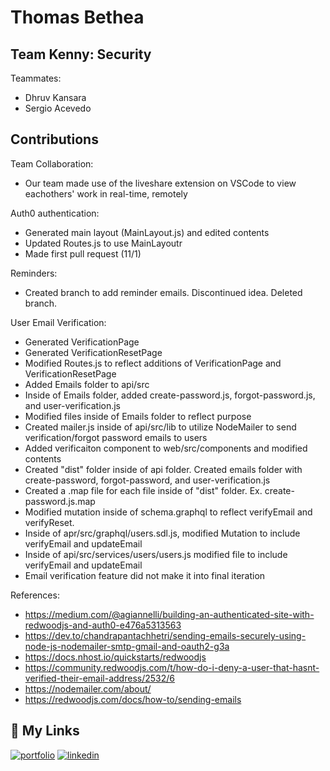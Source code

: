 
# Thomas Bethea




## Team Kenny: Security

 Teammates:
 - Dhruv Kansara
 - Sergio Acevedo


## Contributions

Team Collaboration:
- Our team made use of the liveshare extension on VSCode to view eachothers' work in real-time, remotely

Auth0 authentication:
- Generated main layout (MainLayout.js) and edited contents
- Updated Routes.js to use MainLayoutr
- Made first pull request (11/1)

Reminders:
- Created branch to add reminder emails. Discontinued idea. Deleted branch.

User Email Verification:
- Generated VerificationPage
- Generated VerificationResetPage
- Modified Routes.js to reflect additions of VerificationPage and VerificationResetPage
- Added Emails folder to api/src
- Inside of Emails folder, added create-password.js, forgot-password.js, and user-verification.js
- Modified files inside of Emails folder to reflect purpose
- Created mailer.js inside of api/src/lib to utilize NodeMailer to send verification/forgot password emails to users
- Added verificaiton component to web/src/components and modified contents 
- Created "dist" folder inside of api folder. Created emails folder with create-password, forgot-password, and user-verification.js
- Created a .map file for each file inside of "dist" folder. Ex. create-password.js.map
- Modified mutation inside of schema.graphql to reflect verifyEmail and verifyReset.
- Inside of apr/src/graphql/users.sdl.js, modified Mutation to include verifyEmail and updateEmail 
- Inside of api/src/services/users/users.js modified file to include verifyEmail and updateEmail
- Email verification feature did not make it into final iteration

References:
- https://medium.com/@agiannelli/building-an-authenticated-site-with-redwoodjs-and-auth0-e476a5313563
- https://dev.to/chandrapantachhetri/sending-emails-securely-using-node-js-nodemailer-smtp-gmail-and-oauth2-g3a
- https://docs.nhost.io/quickstarts/redwoodjs
- https://community.redwoodjs.com/t/how-do-i-deny-a-user-that-hasnt-verified-their-email-address/2532/6
- https://nodemailer.com/about/
- https://redwoodjs.com/docs/how-to/sending-emails


## 🔗 My Links
[![portfolio](https://img.shields.io/badge/my_portfolio-000?style=for-the-badge&logo=ko-fi&logoColor=white)](https://github.com/tombethea)
[![linkedin](https://img.shields.io/badge/linkedin-0A66C2?style=for-the-badge&logo=linkedin&logoColor=white)](www.linkedin.com/in/thomas-bethea-9ba058187)
